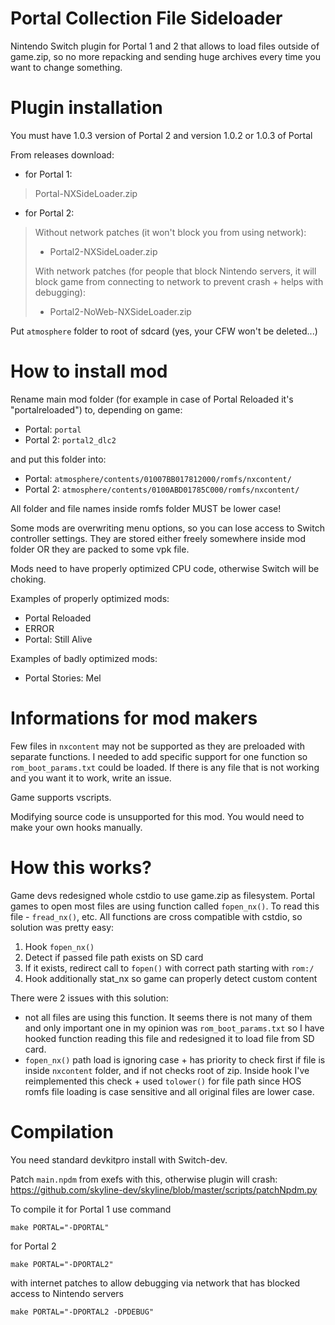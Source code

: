 

# Portal Collection File Sideloader

Nintendo Switch plugin for Portal 1 and 2 that allows to load files outside of game.zip, so no more repacking and sending huge archives every time you want to change something.

# Plugin installation
You must have 1.0.3 version of Portal 2 and version 1.0.2 or 1.0.3 of Portal

From releases download:
- for Portal 1:
> Portal-NXSideLoader.zip
- for Portal 2:
>Without network patches (it won't block you from using network):
> - Portal2-NXSideLoader.zip
>
> With network patches (for people that block Nintendo servers, it will block game from connecting to network to prevent crash + helps with debugging):
> - Portal2-NoWeb-NXSideLoader.zip

Put `atmosphere` folder to root of sdcard (yes, your CFW won't be deleted...)

# How to install mod

Rename main mod folder (for example in case of Portal Reloaded it's "portalreloaded") to, depending on game:
- Portal: `portal`
- Portal 2: `portal2_dlc2`

and put this folder into:

- Portal: `atmosphere/contents/01007BB017812000/romfs/nxcontent/`
- Portal 2: `atmosphere/contents/0100ABD01785C000/romfs/nxcontent/`

All folder and file names inside romfs folder MUST be lower case!

Some mods are overwriting menu options, so you can lose access to Switch controller settings. They are stored either freely somewhere inside mod folder OR they are packed to some vpk file.

Mods need to have properly optimized CPU code, otherwise Switch will be choking. 

Examples of properly optimized mods:
- Portal Reloaded
- ERROR
- Portal: Still Alive

Examples of badly optimized mods:
- Portal Stories: Mel

# Informations for mod makers

Few files in `nxcontent` may not be supported as they are preloaded with separate functions. I needed to add specific support for one function so `rom_boot_params.txt` could be loaded. If there is any file that is not working and you want it to work, write an issue.

Game supports vscripts.

Modifying source code is unsupported for this mod. You would need to make your own hooks manually.

# How this works?

Game devs redesigned whole cstdio to use game.zip as filesystem.
Portal games to open most files are using function called `fopen_nx()`. To read this file - `fread_nx()`, etc.
All functions are cross compatible with cstdio, so solution was pretty easy:
1. Hook `fopen_nx()`
2. Detect if passed file path exists on SD card
3. If it exists, redirect call to `fopen()` with correct path starting with `rom:/`
4. Hook additionally stat_nx so game can properly detect custom content

There were 2 issues with this solution:
- not all files are using this function. It seems there is not many of them and only important one in my opinion was `rom_boot_params.txt` so I have hooked function reading this file and redesigned it to load file from SD card.
- `fopen_nx()` path load is ignoring case + has priority to check first if file is inside `nxcontent` folder, and if not checks root of zip. Inside hook I've reimplemented this check + used `tolower()` for file path since HOS romfs file loading is case sensitive and all original files are lower case.

# Compilation

You need standard devkitpro install with Switch-dev.

Patch `main.npdm` from exefs with this, otherwise plugin will crash:
https://github.com/skyline-dev/skyline/blob/master/scripts/patchNpdm.py

To compile it for Portal 1 use command
```
make PORTAL="-DPORTAL"
```

for Portal 2
```
make PORTAL="-DPORTAL2"
```
with internet patches to allow debugging via network that has blocked access to Nintendo servers
```
make PORTAL="-DPORTAL2 -DPDEBUG"
```
